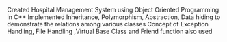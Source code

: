 Created Hospital Management System using Object Oriented Programming  in C++
Implemented Inheritance, Polymorphism, Abstraction, Data hiding to demonstrate the relations among various classes
Concept of Exception Handling, File Handling ,Virtual Base Class and Friend function also used

